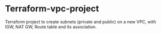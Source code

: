 # Terraform-vpc-project
Terraform project to create subnets (private and public) on a new VPC, with IGW, NAT GW, Route table and its association. 
